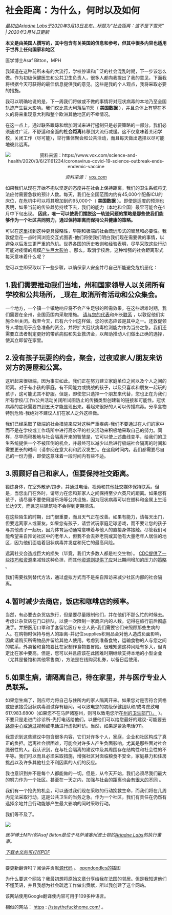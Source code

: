 # 社会距离：为什么，何时以及如何

_[最初由Ariadne Labs于2020年3月13日发布，](https://www.ariadnelabs.org/resources/articles/news/social-distancing-this-is-not-a-snow-day)标题为“社会距离：这不是下雪天” | 2020年3月14日更新_

**本文是由美国人撰写的，其中包含有关美国的信息和参考，但其中很多内容也适用于世界上任何国家和地区**

医学博士Asaf Bitton，MPH

我知道在这种前所未有的大流行，学校停课和广泛的社会混乱时期，下一步该怎么做。作为初级保健医生和公共卫生负责人，很多人都向我提出了我的意见，下面我将根据今天可获得的最佳信息提供我的意见。这些是我的个人观点，我将采取必要的措施。

我可以明确地说的是，下一周我们将做或不做的事情将对冠状病毒的本地乃至全国轨迹产生巨大影响。我们仅比意大利落后11天（ **美国数据** ），并且总体上有望在不久的将来重现意大利和整个欧洲其他地区的不幸情况。

在这一点上，通过联系跟踪和增加测试来进行遏制只是必要策略的一部分。我们必须通过广泛，不舒适和全面的**社会距离**转移到大流行减缓。这不仅意味着关闭学校，关闭工作（尽可能），举行集体聚会和公共活动，而且每天做出选择以尽可能地彼此远离。

<center><img src="/graph.jpeg" alt="资料来源：https://www.vox.com/science-and-health/2020/3/6/21161234/coronavirus-covid-19-science-outbreak-ends-endemic-vaccine"><p><em>资料来源： <a href="https://www.vox.com/science-and-health/2020/3/6/21161234/coronavirus-covid-19-science-outbreak-ends-endemic-vaccine">vox.com</a></em></p></center>

如果我们从现在开始不抱以坚定的态度并在社会上保持距离，我们的卫生系统将无法应付需要急救的预计人数。每天，我们在全国范围内约有45,000个配备ICU的床位，在危机中可以将其增加到约95,000个（ **美国数据** ）。即使是适度的预测也表明，如果当前的传染趋势持续下去，我们的能力（本地和全国）最早可能会在4月中下旬出现。 **因此，唯一可以使我们摆脱这一轨迹问题的策略是那些使我们能够作为一个社区共同努力，通过保持距离而保持公共健康的策略。**

可以在[这里](https://www.nytimes.com/interactive/2020/03/13/opinion/coronavirus-trump-response.html?action=click&module=Opinion&pgtype=Homepage--)找到这种更具侵略性，早期和极端的社会疏远形式的智慧和必要性。我敦促您花一点时间浏览交互式图表-他们将使我们明白我们现在需要做的事情，以避免以后发生更严重的危机。世界各国的历史教训和经验表明，尽早采取这些行动可能对疫情的规模[产生巨大影响](https://bmcpublichealth.biomedcentral.com/articles/10.1186/s12889-018-5446-1) 。那么，取消学校后，这种增强的社会距离形式每天意味着什么呢？

您可以立即采取以下一些步骤，以确保家人安全并尽自己所能避免危机恶化：

## 1.我们需要推动我们当地，州和国家领导人以关闭所有学校和公共场所， _现在_取消所有活动和公众集会。

一个地方，一个镇一个镇地响应将不会产生足够的所需效果。在这些艰难时期，我们需要在全州，全国范围内采取措施。 [请与您的代表](https://www.house.gov/representatives/find-your-representative)和州长[联系](https://www.house.gov/representatives/find-your-representative) ，以敦促他们实施全州关闭。截至今天，已有六个州这样做。您的状态应该是其中之一。还敦促领导人增加用于应急准备的资金，并将扩大冠状病毒检测能力作为当务之急。我们还需要立法者制定更好的带薪病假和失业救济金，以帮助推动人们做出正确的选择，使其立即留在家里。

## 2.没有孩子玩耍的约会，聚会，过夜或家人/朋友来访对方的房屋和公寓。

这听起来很极端，因为事实如此。我们正在努力建立家庭单位之间以及个人之间的距离。对于有小孩的家庭，有不同能力或挑战的孩子，以及只喜欢和朋友一起玩的孩子，这可能尤其不舒服。但是，即使您只选择一个朋友来代替，您也正在为我们所有学校/工作/公共活动关闭所试图防止的传播类型创建新的链接和可能性。冠状病毒的症状需要四到五天才能显现出来。看起来很好的人可以传播病毒。分享食物特别危险-我绝对不建议人们在家人之外这样做。

我们已经采取了极端的社会措施来应对这种严重疾病-我们不要通过在人们的家中而不是在学校或工作场所中进行高水平的社交活动来积极地采取自己的努力。同样，尽早而积极地与社会隔离开来的智慧是，它可以使上述曲线变平，给我们的卫生系统提供一个不被压倒的机会，并最终可以减少以后进行极端社会隔离的时间和需要更长的时间（请参阅在意大利和武汉发生）。在这段时间内，我们都需要尽自己的一份力量，即使这意味着一段时间内有些不适。

## 3.照顾好自己和家人，但要保持社交距离。

锻炼身体，在室外散步/跑步，并通过电话，视频和其他社交媒体保持联系。但是，当您出门在外时，请尽力在您和非家人之间保持至少六英尺的距离。如果您有孩子，请尽量不要使用游乐场等公共设施，因为冠状病毒可以在塑料和金属上生活长达9天，而且这些建筑物不会得到定期清洁。

在这些陌生的时期，出门很重要，而且天气正在改善。如果有能力，请每天出门，但要远离家人或室友。如果您有孩子，请尝试玩家庭足球游戏，而不要让您的孩子与其他孩子一起玩，因为体育运动通常意味着与他人的直接身体接触。尽管我们可能希望亲自拜访社区中的老年人，但我不会去养老院或其他有大量老年人居住的地区，因为他们面临着冠状病毒并发症和死亡的最高风险。

远离社交会造成巨大的损失（毕竟，我们大多数人都是社交生物）。 [CDC提供了一些技巧和资源](https://www.cdc.gov/coronavirus/2019-ncov/about/coping.html)来减轻这种负担，而其他[资源则提供了应](https://www.verywellmind.com/managing-coronavirus-anxiety-4798909)对此期间增加的压力的[策略](https://www.verywellmind.com/managing-coronavirus-anxiety-4798909) 。

我们需要找到替代方法，通过虚拟方式而不是亲自拜访来减少社区内部的社会隔离。

## 4.暂时减少去商店，饭店和咖啡店的频率。

当然，有必要去杂货店旅行，但是要尽量限制他们，并在他们不那么忙的时候去。考虑让杂货店在门口排队，以便一次限制一家商店内的人数。记得在旅行前后彻底洗手。并把医用口罩和手套留给医疗专业人员-我们需要它们来照顾那些生病的人。在购物时保持与他人的距离-并记住supplies积用品会对他人造成负面影响，因此请购买所需物品并留给其他人使用。考虑到准备食物，运输食物的人与您之间的联系，外卖餐和食物要比在家制作食物要冒险。很难知道这种风险有多大，但肯定比在家中要高。但是，您可以并且应该在此困难时期继续支持本地的小型企业（尤其是餐馆和其他零售商），方法是在线购买礼券，以备日后使用。

## 5.如果生病，请隔离自己，待在家里，并与医疗专业人员联系。

如果您生病了，则应尽力将自己与住所内的家人隔离开来。如果您对是否符合资格或应该接受冠状病毒测试存有疑问，可以致电您的初级保健团队和/或考虑致电617.983.6800（如果您不在马萨诸塞州，则可以致电您所在[州的卫生部门）。](https://www.cdc.gov/coronavirus/2019-ncov/downloads/Phone-Numbers_State-and-Local-Health-Departments.pdf) ）。不要只是走进门诊诊所-先打电话给他们，以便他们可以给您最好的建议-可能要去[路测中心](https://www.theverge.com/2020/3/11/21174880/coronavirus-testing-drive-thru-colorado-connecticut-washington)或[通过](https://www.theverge.com/2020/3/11/21174880/coronavirus-testing-drive-thru-colorado-connecticut-washington)视频或电话进行虚拟拜访。当然，如果是紧急电话911。

我意识到这些建议中包含很多内容，它们对许多个人，家庭，企业和社区构成了真正的负担。远离社会很困难，可能会对许多人产生负面影响，尤其是那些面对社会脆弱性的人。我认识到，在与社会隔离的建议中及其周围存在结构性和社会性的不平等。我们可以而且必须采取措施，增强社区对面临粮食不安全，家庭暴力和住房挑战以及许多其他社会不利因素的人们的反应。

我也意识到并不是每个人都能做的一切。但是，从今天开始，我们必须尽我们最大的努力作为一个社区。甚至在一天之内，加强与社会的距离也会[有很大的不同](https://www.ncbi.nlm.nih.gov/pubmed/19400970/) 。

我们有一个抢先的机会，可以通过我们现在采取的行动挽救生命，而我们将在几周内无法采取行动。这是公共卫生的当务之急。作为一个社区，我们有责任在仍然有选择余地并且行动能够产生最大影响的同时采取行动。

我们等不及了。

![](/signature.png)

_医学博士MPH的Asaf Bitton是位于马萨诸塞州波士顿的[Ariadne Labs](https://www.ariadnelabs.org)的执行董事。_

_[下载本文的可打印PDF](https://www.ariadnelabs.org/wp-content/uploads/sites/2/2020/03/Social-Distancing-This-is-Not-a-Snow-Day-Bitton.pdf)_

---

要更新翻译吗？阅读并贡献[源代码](https://github.com/vvo/istayhome.info) 。 [opendoodles的](https://generator.opendoodles.com/)插图

为什么要这个网站？我最初想将原始文章分享给我在法国的邻居。但是我知道他们不懂英语，并且我想为社会疏远工作做出贡献，所以我创建了这个网站。

该网站使用Google翻译使内容可用于109多种语言。

相似的网站： [https](https://staythefuckhome.com/) : [//staythefuckhome.com/](https://staythefuckhome.com/) 。